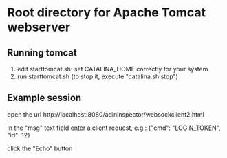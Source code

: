 # Root directory for Apache Tomcat webserver

## Running tomcat
1) edit starttomcat.sh: set CATALINA_HOME correctly for your system
2) run starttomcat.sh
(to stop it, execute "catalina.sh stop")


## Example session
open the url
http://localhost:8080/adininspector/websockclient2.html

In the "msg" text field enter a client request, e.g.:
{"cmd": "LOGIN_TOKEN", "id": 12}

click the "Echo" button
